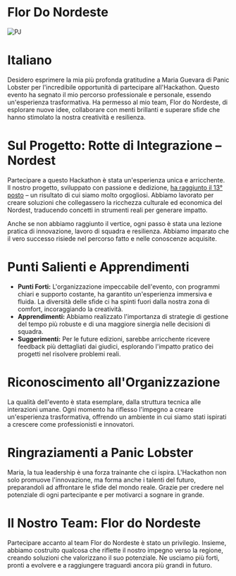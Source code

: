 # Flor Do Nordeste

![PJ](https://github.com/user-attachments/assets/8e0b59f9-8cbf-42f8-9a83-619b488025de)

# Italiano

Desidero esprimere la mia più profonda gratitudine a Maria Guevara di Panic Lobster per l'incredibile opportunità di partecipare all'Hackathon. Questo evento ha segnato il mio percorso professionale e personale, essendo un'esperienza trasformativa. Ha permesso al mio team, Flor do Nordeste, di esplorare nuove idee, collaborare con menti brillanti e superare sfide che hanno stimolato la nostra creatività e resilienza.

# Sul Progetto: Rotte di Integrazione – Nordest

Partecipare a questo Hackathon è stata un'esperienza unica e arricchente. Il nostro progetto, sviluppato con passione e dedizione, [ha raggiunto il 13° posto](https://repositorio.enap.gov.br/jspui/bitstream/1/8037/6/Resultado%20Final%20Impulso%20Regional%20Hackathon%20Comunicado_25.pdf) – un risultato di cui siamo molto orgogliosi. Abbiamo lavorato per creare soluzioni che collegassero la ricchezza culturale ed economica del Nordest, traducendo concetti in strumenti reali per generare impatto.

Anche se non abbiamo raggiunto il vertice, ogni passo è stata una lezione pratica di innovazione, lavoro di squadra e resilienza. Abbiamo imparato che il vero successo risiede nel percorso fatto e nelle conoscenze acquisite.

# Punti Salienti e Apprendimenti

- **Punti Forti:** L'organizzazione impeccabile dell'evento, con programmi chiari e supporto costante, ha garantito un'esperienza immersiva e fluida. La diversità delle sfide ci ha spinti fuori dalla nostra zona di comfort, incoraggiando la creatività.
- **Apprendimenti:** Abbiamo realizzato l'importanza di strategie di gestione del tempo più robuste e di una maggiore sinergia nelle decisioni di squadra.
- **Suggerimenti:** Per le future edizioni, sarebbe arricchente ricevere feedback più dettagliati dai giudici, esplorando l'impatto pratico dei progetti nel risolvere problemi reali.

# Riconoscimento all'Organizzazione

La qualità dell'evento è stata esemplare, dalla struttura tecnica alle interazioni umane. Ogni momento ha riflesso l'impegno a creare un'esperienza trasformativa, offrendo un ambiente in cui siamo stati ispirati a crescere come professionisti e innovatori.

# Ringraziamenti a Panic Lobster

Maria, la tua leadership è una forza trainante che ci ispira. L'Hackathon non solo promuove l'innovazione, ma forma anche i talenti del futuro, preparandoli ad affrontare le sfide del mondo reale. Grazie per credere nel potenziale di ogni partecipante e per motivarci a sognare in grande.

# Il Nostro Team: Flor do Nordeste

Partecipare accanto al team Flor do Nordeste è stato un privilegio. Insieme, abbiamo costruito qualcosa che riflette il nostro impegno verso la regione, creando soluzioni che valorizzano il suo potenziale. Ne usciamo più forti, pronti a evolvere e a raggiungere traguardi ancora più grandi in futuro.
